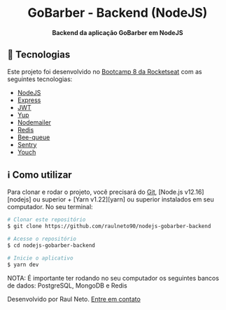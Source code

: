 <h1 align="center">GoBarber - Backend (NodeJS)</h1>

<h4 align="center">Backend da aplicação GoBarber em NodeJS</h4>

## :rocket: Tecnologias

Este projeto foi desenvolvido no [Bootcamp 8 da Rocketseat](https://rocketseat.com.br/bootcamp) com as seguintes tecnologias:

  - [NodeJS](https://nodejs.org/en/)
  - [Express](https://www.npmjs.com/package/express)
  - [JWT](https://github.com/auth0/node-jsonwebtoken)
  - [Yup](https://github.com/jquense/yup)
  - [Nodemailer](https://github.com/nodemailer/nodemailer)
  - [Redis](https://redis.io/)
  - [Bee-queue](https://github.com/bee-queue/bee-queue)
  - [Sentry](https://sentry.io)
  - [Youch](https://www.npmjs.com/package/youch)

## :information_source: Como utilizar

Para clonar e rodar o projeto, você precisará do [Git](https://git-scm.com), [Node.js v12.16][nodejs] ou superior + [Yarn v1.22][yarn] ou superior instalados em seu computador. No seu terminal:

```bash
# Clonar este repositório
$ git clone https://github.com/raulneto90/nodejs-gobarber-backend

# Acesse o repositório
$ cd nodejs-gobarber-backend

# Inicie o aplicativo
$ yarn dev
```
NOTA: É importante ter rodando no seu computador os seguintes bancos de dados: PostgreSQL, MongoDB e Redis

Desenvolvido por Raul Neto. [Entre em contato](https://www.linkedin.com/in/raul-neto-777bb988/)